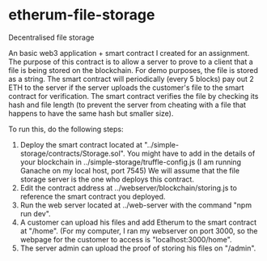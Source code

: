 # etherum-file-storage
Decentralised file storage

An basic web3 application + smart contract I created for an assignment. The purpose of this contract is to allow a server to prove to a client that a file is being stored on the blockchain.
For demo purposes, the file is stored as a string. The smart contract will periodically (every 5 blocks) pay out 2 ETH to the server if the server uploads the customer's file to the smart contract for verification. The smart contract verifies the file by checking its hash and file length (to prevent the server from cheating with a file that happens to have the same hash but smaller size).

To run this, do the following steps:

1) Deploy the smart contract located at "../simple-storage/contracts/Storage.sol". You might have to add in the details of your blockchain in ../simple-storage/truffle-config.js (I am running Ganache on my local host, port 7545) We will assume that the file storage server is the one who deploys this contract.
2) Edit the contract address at ../webserver/blockchain/storing.js to reference the smart contract you deployed.
3) Run the web server located at ../web-server with the command "npm run dev".
4) A customer can upload his files and add Etherum to the smart contract at "<web server>/home". (For my computer, I ran my webserver on port 3000, so the webpage for the customer to access is "localhost:3000/home".
5) The server admin can upload the proof of storing his files on "<web server>/admin".
